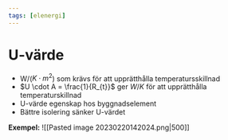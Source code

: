 ```yaml
---
tags: [elenergi]
---
```

# U-värde

- W/($K \cdot m^{2}$) som krävs för att upprätthålla temperatursskillnad
- $U \cdot A = \frac{1}{R_{t}}$ ger $W/K$ för att upprätthålla temperaturskillnad
- U-värde egenskap hos byggnadselement
- Bättre isolering sänker U-värdet

**Exempel:**
![[Pasted image 20230220142024.png|500]]
